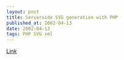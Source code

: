 ```yaml
---
layout: post
title: Serverside SVG generation with PHP
published_at: 2002-04-13
date: 2002-04-13
tags: PHP SVG xml
---
```


[Link](http://www.carto.net/papers/svg/serverside_svg_php_e.html)  